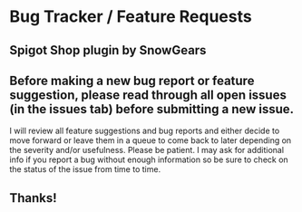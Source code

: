 # Bug Tracker / Feature Requests
## Spigot Shop plugin by SnowGears

## Before making a new bug report or feature suggestion, please read through all open issues (in the issues tab) before submitting a new issue.

I will review all feature suggestions and bug reports and either decide to move forward or leave them in a queue to come back to later depending on the severity and/or usefulness. Please be patient. I may ask for additional info if you report a bug without enough information so be sure to check on the status of the issue from time to time. 

## Thanks!
